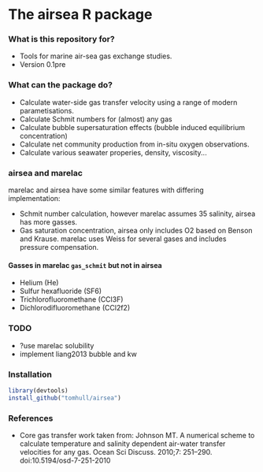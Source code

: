 # The airsea R package #

### What is this repository for? ###

* Tools for marine air-sea gas exchange studies.
* Version 0.1pre

### What can the package do? ###

* Calculate water-side gas transfer velocity using a range of modern parametisations.
* Calculate Schmit numbers for (almost) any gas
* Calculate bubble supersaturation effects (bubble induced equilibrium concentration)
* Calculate net community production from in-situ oxygen observations.
* Calculate various seawater properies, density, viscosity...

### airsea and marelac ###

marelac and airsea have some similar features with differing implementation:

* Schmit number calculation, however marelac assumes 35 salinity, airsea has more gasses.
* Gas saturation concentration, airsea only includes O2 based on Benson and Krause. marelac uses Weiss for several gases and includes pressure compensation.

#### Gasses in marelac `gas_schmit` but not in airsea ####
* Helium (He)
* Sulfur hexafluoride (SF6)
* Trichlorofluoromethane (CCl3F)
* Dichlorodifluoromethane (CCl2f2)

### TODO ###
* ?use marelac solubility
* implement liang2013 bubble and kw

### Installation ###

```r
library(devtools)
install_github("tomhull/airsea")
```

### References ###

* Core gas transfer work taken from:
Johnson MT. A numerical scheme to calculate temperature and salinity dependent air-water transfer velocities for any gas. Ocean Sci Discuss. 2010;7: 251–290. doi:10.5194/osd-7-251-2010
